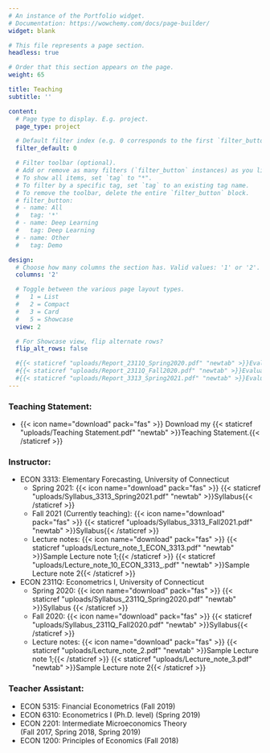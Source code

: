 ```yaml
---
# An instance of the Portfolio widget.
# Documentation: https://wowchemy.com/docs/page-builder/
widget: blank

# This file represents a page section.
headless: true

# Order that this section appears on the page.
weight: 65

title: Teaching
subtitle: ''

content:
  # Page type to display. E.g. project.
  page_type: project

  # Default filter index (e.g. 0 corresponds to the first `filter_button` instance below).
  filter_default: 0

  # Filter toolbar (optional).
  # Add or remove as many filters (`filter_button` instances) as you like.
  # To show all items, set `tag` to "*".
  # To filter by a specific tag, set `tag` to an existing tag name.
  # To remove the toolbar, delete the entire `filter_button` block.
  # filter_button:
  # - name: All
  #   tag: '*'
  # - name: Deep Learning
  #   tag: Deep Learning
  # - name: Other
  #   tag: Demo

design:
  # Choose how many columns the section has. Valid values: '1' or '2'.
  columns: '2'

  # Toggle between the various page layout types.
  #   1 = List
  #   2 = Compact
  #   3 = Card
  #   5 = Showcase
  view: 2

  # For Showcase view, flip alternate rows?
  flip_alt_rows: false

  #{{< staticref "uploads/Report_2311Q_Spring2020.pdf" "newtab" >}}Evaluation{{< /staticref >}} 
  #{{< staticref "uploads/Report_2311Q_Fall2020.pdf" "newtab" >}}Evaluation{{< /staticref >}}
  #{{< staticref "uploads/Report_3313_Spring2021.pdf" "newtab" >}}Evaluation{{< /staticref >}} 
---
```

### Teaching Statement:
+ {{< icon name="download" pack="fas" >}} Download my {{< staticref "uploads/Teaching Statement.pdf" "newtab" >}}Teaching Statement.{{< /staticref >}}

### Instructor:
* ECON 3313: Elementary Forecasting, University of Connecticut 
  + Spring 2021: {{< icon name="download" pack="fas" >}} {{< staticref "uploads/Syllabus_3313_Spring2021.pdf" "newtab" >}}Syllabus{{< /staticref >}} 
  + Fall 2021 (Currently teaching): {{< icon name="download" pack="fas" >}} {{< staticref "uploads/Syllabus_3313_Fall2021.pdf" "newtab" >}}Syllabus{{< /staticref >}} 
  + Lecture notes: {{< icon name="download" pack="fas" >}} {{< staticref "uploads/Lecture_note_1_ECON_3313.pdf" "newtab" >}}Sample Lecture note 1;{{< /staticref >}} {{< staticref "uploads/Lecture_note_10_ECON_3313_.pdf" "newtab" >}}Sample Lecture note 2{{< /staticref >}} 
* ECON 2311Q: Econometrics I, University of Connecticut 
  + Spring 2020: {{< icon name="download" pack="fas" >}} {{< staticref "uploads/Syllabus_2311Q_Spring2020.pdf" "newtab" >}}Syllabus {{< /staticref >}} 
  + Fall 2020: {{< icon name="download" pack="fas" >}} {{< staticref "uploads/Syllabus_2311Q_Fall2020.pdf" "newtab" >}}Syllabus{{< /staticref >}} 
  + Lecture notes: {{< icon name="download" pack="fas" >}} {{< staticref "uploads/Lecture_note_2.pdf" "newtab" >}}Sample Lecture note 1;{{< /staticref >}} {{< staticref "uploads/Lecture_note_3.pdf" "newtab" >}}Sample Lecture note 2{{< /staticref >}}  

### Teacher Assistant:
* ECON 5315: Financial Econometrics (Fall 2019)
* ECON 6310: Econometrics I (Ph.D. level) (Spring 2019)
* ECON 2201: Intermediate Microeconomics Theory \
(Fall 2017, Spring 2018, Spring 2019)
* ECON 1200: Principles of Economics (Fall 2018)



